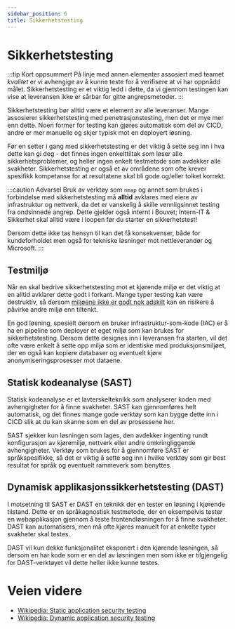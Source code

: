 ```yaml
---
sidebar_position: 6
title: Sikkerhetstesting
---
```


# Sikkerhetstesting

:::tip Kort oppsummert
På linje med annen elementer assosiert med teamet _kvalitet_ er vi avhengige av å kunne teste for å verifisere at vi har oppnådd målet. Sikkerhetstesting er et viktig ledd i dette, da vi gjennom testingen kan vise at leveransen ikke er sårbar for gitte angrepsmetoder.
:::

Sikkerhetstesting bør alltid være et element av alle leveranser. Mange assosierer sikkerhetstesting med penetrasjonstesting, men det er mye mer enn dette. Noen former for testing kan gjøres automatisk som del av CICD, andre er mer manuelle og skjer typisk mot en deployert løsning. 

Før en setter i gang med sikkerhetstesting er det viktig å sette seg inn i hva dette kan gi deg - det finnes ingen enkelttiltak som løser alle sikkerhetsproblemer, og heller ingen enkelt testmetode som avdekker alle svakheter. Sikkerhetstesting er også et av områdene som ofte krever spesifikk kompetanse for at resultatene skal bli gode og/eller tolket korrekt. 

:::caution Advarsel
Bruk av verktøy som `nmap` og annet som brukes i forbindelse med sikkerhetstesting må **alltid** avklares med eiere av infrastruktur og nettverk, da det er vanskelig å skille vennligsinnet testing fra ondsinnede angrep. Dette gjelder også internt i Bouvet; Intern-IT & Sikkerhet skal alltid være i loopen før du starter en sikkerhetstest! 

Dersom dette ikke tas hensyn til kan det få konsekvenser, både for kundeforholdet men også for tekniske løsninger mot nettleverandør og Microsoft. 
:::

## Testmiljø
Når en skal bedrive sikkerhetstesting mot et kjørende miljø er det viktig at en alltid avklarer dette godt i forkant. Mange typer testing kan være destruktiv, så dersom [miljøene ikke er godt nok adskilt](../02_designe/03_segregering.md) kan en risikere å påvirke andre miljø enn tiltenkt.

En god løsning, spesielt dersom en bruker infrastruktur-som-kode (IAC) er å ha en pipeline som deployer et eget miljø som kan brukes for sikkerhetstesting. Dersom dette designes inn i leveransen fra starten, vil det ofte være enkelt å sette opp miljø som er identiske med produksjonsmiljøet, der en også kan kopiere databaser og eventuelt kjøre anonymiseringsprosesser mot dataene. 

## Statisk kodeanalyse (SAST)
Statisk kodeanalyse er et lavterskelteknikk som analyserer koden med avhengigheter for å finne svakheter. SAST kan gjennomføres helt automatisk, og det finnes mange gode verktøy som kan bygge dette inn i CICD slik at du kan skanne som en del av prosessene her. 

SAST sjekker kun løsningen som lages, den avdekker ingenting rundt konfigurasjon av kjøremiljø, nettverk eller andre omkringliggende avhengigheter. Verktøy som brukes for å gjennomføre SAST er språkspesifikke, så det er viktig å sette seg inn i hvilke verktøy som gir best resultat for språk og eventuelt rammeverk som benyttes. 

## Dynamisk applikasjonssikkerhetstesting (DAST)
I motsetning til SAST er DAST en teknikk der en tester en løsning i kjørende tilstand. Dette er en språkagnostisk testmetode, der en eksempelvis tester en webapplikasjon gjennom å teste frontendløsningen for å finne svakheter. DAST kan automatisers, men må ofte kjøres manuelt for at enkelte typer svakheter skal testes.

DAST vil kun dekke funksjonalitet eksponert i den kjørende løsningen, så dersom en har kode som er en del av løsningen men som ikke er tilgjengelig for DAST-verktøyet vil dette heller ikke kunne testes. 

# Veien videre
* [Wikipedia: Static application security testing](https://en.wikipedia.org/wiki/Static_application_security_testing)
* [Wikipedia: Dynamic application security testing](https://en.wikipedia.org/wiki/Dynamic_application_security_testing)